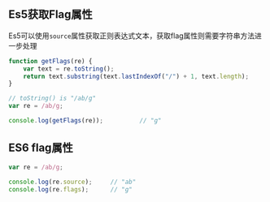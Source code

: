 
## Es5获取Flag属性
Es5可以使用`source`属性获取正则表达式文本，获取flag属性则需要字符串方法进一步处理

```js
function getFlags(re) {
    var text = re.toString();
    return text.substring(text.lastIndexOf("/") + 1, text.length);
}

// toString() is "/ab/g"
var re = /ab/g;

console.log(getFlags(re));          // "g"
```

## ES6 flag属性
```js
var re = /ab/g;

console.log(re.source);     // "ab"
console.log(re.flags);      // "g"
```